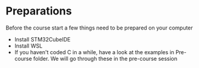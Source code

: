 # Preparations
Before the course start a few things need to be prepared on your computer
- Install STM32CubeIDE
- Install WSL
- If you haven't coded C in a while, have a look at the examples in Pre-course folder. We will go through these in the pre-course session